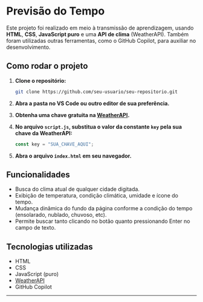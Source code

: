 # Previsão do Tempo

Este projeto foi realizado em meio à transmissão de aprendizagem, usando **HTML**, **CSS**, **JavaScript puro** e uma **API de clima** (WeatherAPI). Também foram utilizadas outras ferramentas, como o GitHub Copilot, para auxiliar no desenvolvimento.

## Como rodar o projeto

1. **Clone o repositório:**
   ```bash
   git clone https://github.com/seu-usuario/seu-repositorio.git
   ```

2. **Abra a pasta no VS Code ou outro editor de sua preferência.**

3. **Obtenha uma chave gratuita na [WeatherAPI](https://www.weatherapi.com/).**

4. **No arquivo `script.js`, substitua o valor da constante `key` pela sua chave da WeatherAPI:**
   ```javascript
   const key = "SUA_CHAVE_AQUI";
   ```

5. **Abra o arquivo `index.html` em seu navegador.**

## Funcionalidades

- Busca do clima atual de qualquer cidade digitada.
- Exibição de temperatura, condição climática, umidade e ícone do tempo.
- Mudança dinâmica do fundo da página conforme a condição do tempo (ensolarado, nublado, chuvoso, etc).
- Permite buscar tanto clicando no botão quanto pressionando Enter no campo de texto.

## Tecnologias utilizadas

- HTML
- CSS
- JavaScript (puro)
- [WeatherAPI](https://www.weatherapi.com/)
- GitHub Copilot

---
